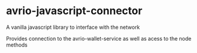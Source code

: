 # avrio-javascript-connector
A vanilla javascript library to interface with the network

Provides connection to the avrio-wallet-service as well as acess to the node methods

